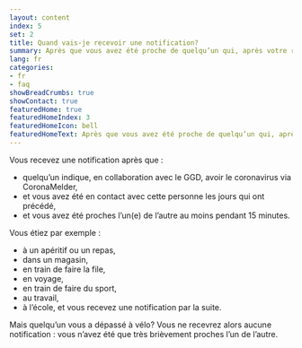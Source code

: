 ```yaml
---
layout: content
index: 5
set: 2
title: Quand vais-je recevoir une notification?
summary: Après que vous avez été proche de quelqu’un qui, après votre rencontre, fait le test et a le coronavirus.
lang: fr
categories:
- fr
- faq
showBreadCrumbs: true
showContact: true
featuredHome: true
featuredHomeIndex: 3
featuredHomeIcon: bell
featuredHomeText: Après que vous avez été proche de quelqu’un qui, après votre rencontre, fait le test et a le coronavirus.
---
```


Vous recevez une notification après que :
* quelqu’un indique, en collaboration avec le GGD, avoir le coronavirus via CoronaMelder,
* et vous avez été en contact avec cette personne les jours qui ont précédé,
* et vous avez été proches l’un(e) de l’autre au moins pendant 15 minutes.

Vous étiez par exemple :
- à un apéritif ou un repas,
- dans un magasin,
- en train de faire la file,
- en voyage,
- en train de faire du sport,
- au travail,
- à l’école,
et vous recevez une notification par la suite.

Mais quelqu’un vous a dépassé à vélo? Vous ne recevrez alors aucune notification : vous n’avez été que très brièvement proches l’un de l’autre.

